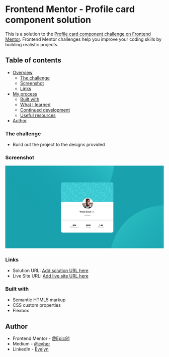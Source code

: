 # Frontend Mentor - Profile card component solution

This is a solution to the [Profile card component challenge on Frontend Mentor](https://www.frontendmentor.io/challenges/profile-card-component-cfArpWshJ). Frontend Mentor challenges help you improve your coding skills by building realistic projects. 

## Table of contents

- [Overview](#overview)
  - [The challenge](#the-challenge)
  - [Screenshot](#screenshot)
  - [Links](#links)
- [My process](#my-process)
  - [Built with](#built-with)
  - [What I learned](#what-i-learned)
  - [Continued development](#continued-development)
  - [Useful resources](#useful-resources)
- [Author](#author)

### The challenge

- Build out the project to the designs provided

### Screenshot

![](./card-container.png)

### Links

- Solution URL: [Add solution URL here](https://github.com/Epic91/profile-card-component)
- Live Site URL: [Add live site URL here](https://epic91.github.io/profile-card-component/)

### Built with

- Semantic HTML5 markup
- CSS custom properties
- Flexbox


## Author

- Frontend Mentor - [@Epic91](https://www.frontendmentor.io/profile/Epic91)
- Medium - [@evher](https://evher.medium.com/)
- LinkedIn - [Evelyn](https://www.linkedin.com/in/evelyn-hernandez-711b565b/)

